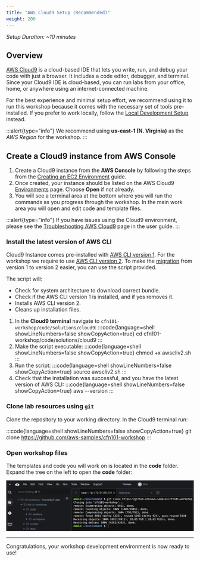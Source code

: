 ```yaml
---
title: "AWS Cloud9 Setup (Recommended)"
weight: 200
---
```


_Setup Duration: ~10 minutes_

## Overview

[AWS Cloud9](https://aws.amazon.com/cloud9/) is a cloud-based IDE that lets you write, run, and debug your code with
just a browser. It includes a code editor, debugger, and terminal. Since your Cloud9 IDE is cloud-based, you can run labs
from your office, home, or anywhere using an internet-connected machine.

For the best experience and minimal setup effort, we recommend using it to run this workshop because it
comes with the necessary set of tools pre-installed. If you prefer to work locally, follow the
[Local Development Setup](/prerequisites/local-development) instead.

:::alert{type="info"}
We recommend using **us-east-1 (N. Virginia)** as the _AWS Region_ for the workshop.
:::

## Create a Cloud9 instance from AWS Console

1. Create a Cloud9 instance from the **AWS Console** by following the steps from the [Creating an EC2 Environment](https://docs.aws.amazon.com/cloud9/latest/user-guide/create-environment-main.html) guide.
1. Once created, your instance should be listed on the AWS Cloud9 [Environments](https://console.aws.amazon.com/cloud9/home) page. Choose **Open** if not already.
1. You will see a terminal area at the bottom where you will run the commands as you progress through the workshop. In the main work area you will open and edit code and template files.

:::alert{type="info"}
If you have issues using the Cloud9 environment, please see the [Troubleshooting AWS Cloud9](https://docs.aws.amazon.com/cloud9/latest/user-guide/troubleshooting.html) page in the user guide.
:::

### Install the latest version of AWS CLI

Cloud9 Instance comes pre-installed with [AWS CLI version 1](https://docs.aws.amazon.com/cli/v1/userguide/install-linux-al2017.html). For the workshop we require to use [AWS CLI version 2](https://docs.aws.amazon.com/cli/latest/userguide/getting-started-install.html).
To make the [migration](https://docs.aws.amazon.com/cli/latest/userguide/cliv2-migration-instructions.html) from version 1 to version 2 easier, you can use the script provided.

The script will:
* Check for system architecture to download correct bundle.
* Check if the AWS CLI version 1 is installed, and if yes removes it.
* Installs AWS CLI version 2.
* Cleans up installation files.

1. In the **Cloud9 terminal** navigate to `cfn101-workshop/code/solutions/cloud9`:
:::code{language=shell showLineNumbers=false showCopyAction=true}
cd cfn101-workshop/code/solutions/cloud9
:::
1. Make the script executable:
:::code{language=shell showLineNumbers=false showCopyAction=true}
chmod +x awscliv2.sh
:::
1. Run the script:
:::code{language=shell showLineNumbers=false showCopyAction=true}
source awscliv2.sh
:::
1. Check that the installation was successful, and you have the latest version of AWS CLI:
:::code{language=shell showLineNumbers=false showCopyAction=true}
aws --version
:::

### Clone lab resources using `git`
Clone the repository to your working directory. In the Cloud9 terminal run:

:::code{language=shell showLineNumbers=false showCopyAction=true}
git clone https://github.com/aws-samples/cfn101-workshop
:::

### Open workshop files
The templates and code you will work on is located in the **code** folder.
Expand the tree on the left to open the **code** folder:

![toggletree-png](/static/prerequisites/cloud9/toggletree.png)

---

Congratulations, your workshop development environment is now ready to use!
